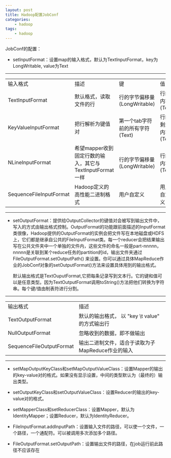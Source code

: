 ```yaml
--- 
layout: post
title: Hadoop配置JobConf
categories:
    - hadoop
tags:
    - hadoop
---
```


JobConf的配置：


- setInputFormat：设置map的输入格式，默认为TextInputFormat，key为LongWritable, value为Text

----------

<table>
    <tr>
        <td>输入格式</td>
        <td>描述</td>
        <td>键</td>
        <td>值</td>
    </tr>
    <tr>
        <td>TextInputFormat</td>
        <td>默认格式，读取文件的行</td>
        <td>行的字节偏移量(LongWritable)</td>
        <td>行的内容(Text)</td>
    </tr>
    <tr>
        <td>KeyValueInputFormat</td>
        <td>把行解析为键值对</td>
        <td>第一个tab字符前的所有字符(Text)</td>
        <td>行的剩余内容(Text)</td>
    </tr>
    <tr>
        <td>NLineInputFormat</td>
        <td>希望mapper收到固定行数的输入，其它与TextInputFormat一样</td>
        <td>行的字节偏移量(LongWritable)</td>
        <td>行的内容(Text)</td>
    </tr>
	<tr>
        <td>SequenceFileInputFormat</td>
        <td>Hadoop定义的高性能二进制格式</td>
        <td>用户自定义</td>
        <td>用户自定义</td>
    </tr>
    
</table>



----------

- setOutputFormat：提供给OutputCollector的键值对会被写到输出文件中，写入的方式由输出格式控制。OutputFormat的功能跟前面描述的InputFormat类很像，Hadoop提供的OutputFormat的实例会把文件写在本地磁盘或HDFS上，它们都是继承自公共的FileInputFormat类。每一个reducer会把结果输出写在公共文件夹中一个单独的文件内，这些文件的命名一般是part-nnnnn，nnnnn是关联到某个reduce任务的partition的id，输出文件夹通过FileOutputFormat.setOutputPath() 来设置。你可以通过具体MapReduce作业的JobConf对象的setOutputFormat()方法来设置具体用到的输出格式。

	默认输出格式是TextOuputFormat,它把每条记录写到文本行。它的键和值可以是任意类型。因为TextOutputFormat调用toString()方法把他们转换为字符串。每个键/值由制表符进行分割。

----------

<table>
    <tr>
        <td>输出格式</td>
        <td>描述</td>
    </tr>
    <tr>
        <td>TextOutputFormat</td>
        <td>默认的输出格式， 以 "key \t value" 的方式输出行</td>
    </tr>
    <tr>
        <td>NullOutputFormat</td>
        <td>忽略收到的数据，即不做输出</td>
    </tr>
    <tr>
        <td>SequenceFileOutputFormat</td>
        <td>输出二进制文件，适合于读取为子MapReduce作业的输入</td>
    </tr>
</table>


----------



- setMapOutputKeyClass和setMapOutputValueClass：设置Mapper的输出的key-value对的格式。如果没有显示设置，中间的类型默认为（最终的）输出类型。



- setOutputKeyClass和setOutputValueClass：设置Reducer的输出的key-value对的格式。




- setMapperClass和setReducerClass：设置Mapper，默认为IdentityMapper；设置Reducer，默认为IdentityReducer。



- FileInputFormat.addInputPath：设置输入文件的路径，可以使一个文件，一个路径，一个通配符。可以被调用多次添加多个路径。



- FileOutputFormat.setOutputPath：设置输出文件的路径，在job运行前此路径不应该存在
































